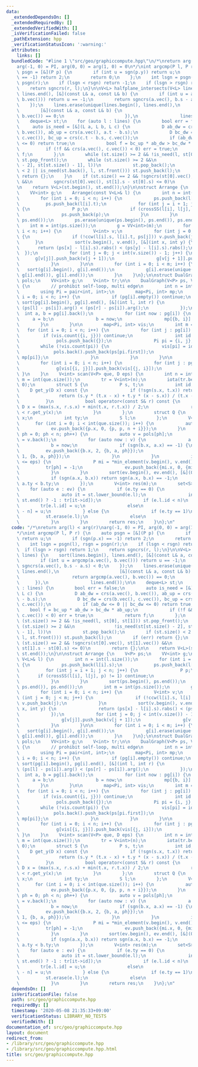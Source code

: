 ```yaml
---
data:
  _extendedDependsOn: []
  _extendedRequiredBy: []
  _extendedVerifiedWith: []
  _isVerificationFailed: false
  _pathExtension: hpp
  _verificationStatusIcon: ':warning:'
  attributes:
    links: []
  bundledCode: "#line 1 \"src/geo/graphiccompute.hpp\"\n/*\nreturn arg(l) < arg(r)\n\
    arg(-1, 0) = PI, arg(0, 0) = arg(1, 0) = 0\n*/\nint argcmp(P l, P r) {\n    auto\
    \ psgn = [&](P p) {\n        if (int u = sgn(p.y)) return u;\n        if (sgn(p.x)\
    \ == -1) return 2;\n        return 0;\n    };\n    int lsgn = psgn(l), rsgn =\
    \ psgn(r);\n    if (lsgn < rsgn) return -1;\n    if (lsgn > rsgn) return 1;\n\
    \    return sgncrs(r, l);\n}\n\nV<L> halfplane_intersects(V<L> lines) {\n    sort(lines.begin(),\
    \ lines.end(), [&](const L& a, const L& b) {\n        if (int u = argcmp(a.vec(),\
    \ b.vec())) return u == -1;\n        return sgncrs(a.vec(), b.s - a.s) < 0;\n\
    \    });\n    lines.erase(unique(lines.begin(), lines.end(),\n               \
    \        [&](const L& a, const L& b) {\n                           return argcmp(a.vec(),\
    \ b.vec()) == 0;\n                       }),\n                lines.end());\n\n\
    \    deque<L> st;\n    for (auto l : lines) {\n        bool err = false;\n   \
    \     auto is_need = [&](L a, L b, L c) {\n            D ab_dw = crs(a.vec(),\
    \ b.vec()), ab_up = crs(a.vec(), a.t - b.s);\n            D bc_dw = crs(b.vec(),\
    \ c.vec()), bc_up = crs(c.t - b.s, c.vec());\n            if (ab_dw <= 0 || bc_dw\
    \ <= 0) return true;\n            bool f = bc_up * ab_dw > bc_dw * ab_up;\n  \
    \          if (!f && crs(a.vec(), c.vec()) < 0) err = true;\n            return\
    \ f;\n        };\n        while (st.size() >= 2 && !is_need(l, st[0], st[1]))\
    \ st.pop_front();\n        while (st.size() >= 2 &&\n               !is_need(st[st.size()\
    \ - 2], st[st.size() - 1], l))\n            st.pop_back();\n        if (st.size()\
    \ < 2 || is_need(st.back(), l, st.front())) st.push_back(l);\n        if (err)\
    \ return {};\n    }\n    if (st.size() == 2 && !sgncrs(st[0].vec(), st[1].vec())\
    \ &&\n        sgncrs(st[0].vec(), st[1].s - st[0].s) <= 0)\n        return {};\n\
    \n    return V<L>(st.begin(), st.end());\n}\n\nstruct Arrange {\n    V<P> ps;\n\
    \    VV<int> g;\n    Arrange(const V<L>& l) {\n        int n = int(l.size());\n\
    \        for (int i = 0; i < n; i++) {\n            ps.push_back(l[i].s);\n  \
    \          ps.push_back(l[i].t);\n            for (int j = i + 1; j < n; j++)\
    \ {\n                P p;\n                if (crossSS(l[i], l[j], p) != 1) continue;\n\
    \                ps.push_back(p);\n            }\n        }\n        sort(ps.begin(),\
    \ ps.end());\n        ps.erase(unique(ps.begin(), ps.end()), ps.end());\n    \
    \    int m = int(ps.size());\n        g = VV<int>(m);\n        for (int i = 0;\
    \ i < n; i++) {\n            V<int> v;\n            for (int j = 0; j < m; j++)\
    \ {\n                if (!ccw(l[i].s, l[i].t, ps[j])) v.push_back(j);\n      \
    \      }\n            sort(v.begin(), v.end(), [&](int x, int y) {\n         \
    \       return (ps[x] - l[i].s).rabs() < (ps[y] - l[i].s).rabs();\n          \
    \  });\n            for (int j = 0; j < int(v.size()) - 1; j++) {\n          \
    \      g[v[j]].push_back(v[j + 1]);\n                g[v[j + 1]].push_back(v[j]);\n\
    \            }\n        }\n\n        for (int i = 0; i < m; i++) {\n         \
    \   sort(g[i].begin(), g[i].end());\n            g[i].erase(unique(g[i].begin(),\
    \ g[i].end()), g[i].end());\n        }\n    }\n};\n\nstruct DualGraph {\n    V<Pol>\
    \ pols;\n    VV<int> g;\n    V<int> tr;\n\n    DualGraph(V<P> ps, VV<int> pg)\
    \ {\n        // prohibit self-loop, multi edge\n        int n = int(ps.size());\n\
    \        using Pi = pair<int, int>;\n        map<Pi, int> mp;\n        for (int\
    \ i = 0; i < n; i++) {\n            if (pg[i].empty()) continue;\n           \
    \ sort(pg[i].begin(), pg[i].end(), [&](int l, int r) {\n                return\
    \ (ps[l] - ps[i]).arg() < (ps[r] - ps[i]).arg();\n            });\n          \
    \  int a, b = pg[i].back();\n            for (int now : pg[i]) {\n           \
    \     a = b;\n                b = now;\n                mp[{b, i}] = a;\n    \
    \        }\n        }\n\n        map<Pi, int> vis;\n        int m = 0;\n     \
    \   for (int i = 0; i < n; i++) {\n            for (int j : pg[i]) {\n       \
    \         if (vis.count({i, j})) continue;\n                int id = m++;\n  \
    \              pols.push_back({});\n                Pi pi = {i, j};\n        \
    \        while (!vis.count(pi)) {\n                    vis[pi] = id;\n       \
    \             pols.back().push_back(ps[pi.first]);\n                    pi = {pi.second,\
    \ mp[pi]};\n                }\n            }\n        }\n\n        g = VV<int>(m);\n\
    \        for (int i = 0; i < n; i++) {\n            for (int j : pg[i]) {\n  \
    \              g[vis[{i, j}]].push_back(vis[{j, i}]);\n            }\n       \
    \ }\n    }\n    V<int> scan(V<P> que, D eps) {\n        int n = int(pols.size()),\
    \ m = int(que.size());\n        tr = V<int>(n);\n        iota(tr.begin(), tr.end(),\
    \ 0);\n        struct S {\n            P s, t;\n            int id;\n        \
    \    D get_y(D x) const {\n                if (!sgn(s.x, t.x)) return s.y;\n \
    \               return (s.y * (t.x - x) + t.y * (x - s.x)) / (t.x - s.x);\n  \
    \          }\n            bool operator<(const S& r) const {\n               \
    \ D x = (max(s.x, r.s.x) + min(t.x, r.t.x)) / 2;\n                return get_y(x)\
    \ < r.get_y(x);\n            }\n        };\n        struct Q {\n            D\
    \ x;\n            int ty;\n            S l;\n        };\n        V<Q> ev;\n  \
    \      for (int i = 0; i < int(que.size()); i++) {\n            auto p = que[i];\n\
    \            ev.push_back({p.x, 0, {p, p, n + i}});\n        }\n        for (int\
    \ ph = 0; ph < n; ph++) {\n            auto v = pols[ph];\n            P a, b\
    \ = v.back();\n            for (auto now : v) {\n                a = b;\n    \
    \            b = now;\n                if (sgn(b.x, a.x) == -1) {\n          \
    \          ev.push_back({b.x, 2, {b, a, ph}});\n                    ev.push_back({a.x,\
    \ 1, {b, a, ph}});\n                }\n            }\n            if (area2(v)\
    \ <= eps) {\n                P mi = *min_element(v.begin(), v.end());\n      \
    \          tr[ph] = -1;\n                ev.push_back({mi.x, 0, {mi, mi, ph}});\n\
    \            }\n        }\n        sort(ev.begin(), ev.end(), [&](Q a, Q b) {\n\
    \            if (sgn(a.x, b.x)) return sgn(a.x, b.x) == -1;\n            return\
    \ a.ty < b.ty;\n        });\n        V<int> res(m);\n        set<S> st;\n    \
    \    for (auto e : ev) {\n            if (e.ty == 0) {\n                // get\n\
    \                auto it = st.lower_bound(e.l);\n                int u = (it ==\
    \ st.end() ? -1 : tr[it->id]);\n                if (e.l.id < n)\n            \
    \        tr[e.l.id] = u;\n                else\n                    res[e.l.id\
    \ - n] = u;\n            } else {\n                if (e.ty == 1)\n          \
    \          st.erase(e.l);\n                else\n                    st.insert(e.l);\n\
    \            }\n        }\n        return res;\n    }\n};\n"
  code: "/*\nreturn arg(l) < arg(r)\narg(-1, 0) = PI, arg(0, 0) = arg(1, 0) = 0\n\
    */\nint argcmp(P l, P r) {\n    auto psgn = [&](P p) {\n        if (int u = sgn(p.y))\
    \ return u;\n        if (sgn(p.x) == -1) return 2;\n        return 0;\n    };\n\
    \    int lsgn = psgn(l), rsgn = psgn(r);\n    if (lsgn < rsgn) return -1;\n  \
    \  if (lsgn > rsgn) return 1;\n    return sgncrs(r, l);\n}\n\nV<L> halfplane_intersects(V<L>\
    \ lines) {\n    sort(lines.begin(), lines.end(), [&](const L& a, const L& b) {\n\
    \        if (int u = argcmp(a.vec(), b.vec())) return u == -1;\n        return\
    \ sgncrs(a.vec(), b.s - a.s) < 0;\n    });\n    lines.erase(unique(lines.begin(),\
    \ lines.end(),\n                       [&](const L& a, const L& b) {\n       \
    \                    return argcmp(a.vec(), b.vec()) == 0;\n                 \
    \      }),\n                lines.end());\n\n    deque<L> st;\n    for (auto l\
    \ : lines) {\n        bool err = false;\n        auto is_need = [&](L a, L b,\
    \ L c) {\n            D ab_dw = crs(a.vec(), b.vec()), ab_up = crs(a.vec(), a.t\
    \ - b.s);\n            D bc_dw = crs(b.vec(), c.vec()), bc_up = crs(c.t - b.s,\
    \ c.vec());\n            if (ab_dw <= 0 || bc_dw <= 0) return true;\n        \
    \    bool f = bc_up * ab_dw > bc_dw * ab_up;\n            if (!f && crs(a.vec(),\
    \ c.vec()) < 0) err = true;\n            return f;\n        };\n        while\
    \ (st.size() >= 2 && !is_need(l, st[0], st[1])) st.pop_front();\n        while\
    \ (st.size() >= 2 &&\n               !is_need(st[st.size() - 2], st[st.size()\
    \ - 1], l))\n            st.pop_back();\n        if (st.size() < 2 || is_need(st.back(),\
    \ l, st.front())) st.push_back(l);\n        if (err) return {};\n    }\n    if\
    \ (st.size() == 2 && !sgncrs(st[0].vec(), st[1].vec()) &&\n        sgncrs(st[0].vec(),\
    \ st[1].s - st[0].s) <= 0)\n        return {};\n\n    return V<L>(st.begin(),\
    \ st.end());\n}\n\nstruct Arrange {\n    V<P> ps;\n    VV<int> g;\n    Arrange(const\
    \ V<L>& l) {\n        int n = int(l.size());\n        for (int i = 0; i < n; i++)\
    \ {\n            ps.push_back(l[i].s);\n            ps.push_back(l[i].t);\n  \
    \          for (int j = i + 1; j < n; j++) {\n                P p;\n         \
    \       if (crossSS(l[i], l[j], p) != 1) continue;\n                ps.push_back(p);\n\
    \            }\n        }\n        sort(ps.begin(), ps.end());\n        ps.erase(unique(ps.begin(),\
    \ ps.end()), ps.end());\n        int m = int(ps.size());\n        g = VV<int>(m);\n\
    \        for (int i = 0; i < n; i++) {\n            V<int> v;\n            for\
    \ (int j = 0; j < m; j++) {\n                if (!ccw(l[i].s, l[i].t, ps[j]))\
    \ v.push_back(j);\n            }\n            sort(v.begin(), v.end(), [&](int\
    \ x, int y) {\n                return (ps[x] - l[i].s).rabs() < (ps[y] - l[i].s).rabs();\n\
    \            });\n            for (int j = 0; j < int(v.size()) - 1; j++) {\n\
    \                g[v[j]].push_back(v[j + 1]);\n                g[v[j + 1]].push_back(v[j]);\n\
    \            }\n        }\n\n        for (int i = 0; i < m; i++) {\n         \
    \   sort(g[i].begin(), g[i].end());\n            g[i].erase(unique(g[i].begin(),\
    \ g[i].end()), g[i].end());\n        }\n    }\n};\n\nstruct DualGraph {\n    V<Pol>\
    \ pols;\n    VV<int> g;\n    V<int> tr;\n\n    DualGraph(V<P> ps, VV<int> pg)\
    \ {\n        // prohibit self-loop, multi edge\n        int n = int(ps.size());\n\
    \        using Pi = pair<int, int>;\n        map<Pi, int> mp;\n        for (int\
    \ i = 0; i < n; i++) {\n            if (pg[i].empty()) continue;\n           \
    \ sort(pg[i].begin(), pg[i].end(), [&](int l, int r) {\n                return\
    \ (ps[l] - ps[i]).arg() < (ps[r] - ps[i]).arg();\n            });\n          \
    \  int a, b = pg[i].back();\n            for (int now : pg[i]) {\n           \
    \     a = b;\n                b = now;\n                mp[{b, i}] = a;\n    \
    \        }\n        }\n\n        map<Pi, int> vis;\n        int m = 0;\n     \
    \   for (int i = 0; i < n; i++) {\n            for (int j : pg[i]) {\n       \
    \         if (vis.count({i, j})) continue;\n                int id = m++;\n  \
    \              pols.push_back({});\n                Pi pi = {i, j};\n        \
    \        while (!vis.count(pi)) {\n                    vis[pi] = id;\n       \
    \             pols.back().push_back(ps[pi.first]);\n                    pi = {pi.second,\
    \ mp[pi]};\n                }\n            }\n        }\n\n        g = VV<int>(m);\n\
    \        for (int i = 0; i < n; i++) {\n            for (int j : pg[i]) {\n  \
    \              g[vis[{i, j}]].push_back(vis[{j, i}]);\n            }\n       \
    \ }\n    }\n    V<int> scan(V<P> que, D eps) {\n        int n = int(pols.size()),\
    \ m = int(que.size());\n        tr = V<int>(n);\n        iota(tr.begin(), tr.end(),\
    \ 0);\n        struct S {\n            P s, t;\n            int id;\n        \
    \    D get_y(D x) const {\n                if (!sgn(s.x, t.x)) return s.y;\n \
    \               return (s.y * (t.x - x) + t.y * (x - s.x)) / (t.x - s.x);\n  \
    \          }\n            bool operator<(const S& r) const {\n               \
    \ D x = (max(s.x, r.s.x) + min(t.x, r.t.x)) / 2;\n                return get_y(x)\
    \ < r.get_y(x);\n            }\n        };\n        struct Q {\n            D\
    \ x;\n            int ty;\n            S l;\n        };\n        V<Q> ev;\n  \
    \      for (int i = 0; i < int(que.size()); i++) {\n            auto p = que[i];\n\
    \            ev.push_back({p.x, 0, {p, p, n + i}});\n        }\n        for (int\
    \ ph = 0; ph < n; ph++) {\n            auto v = pols[ph];\n            P a, b\
    \ = v.back();\n            for (auto now : v) {\n                a = b;\n    \
    \            b = now;\n                if (sgn(b.x, a.x) == -1) {\n          \
    \          ev.push_back({b.x, 2, {b, a, ph}});\n                    ev.push_back({a.x,\
    \ 1, {b, a, ph}});\n                }\n            }\n            if (area2(v)\
    \ <= eps) {\n                P mi = *min_element(v.begin(), v.end());\n      \
    \          tr[ph] = -1;\n                ev.push_back({mi.x, 0, {mi, mi, ph}});\n\
    \            }\n        }\n        sort(ev.begin(), ev.end(), [&](Q a, Q b) {\n\
    \            if (sgn(a.x, b.x)) return sgn(a.x, b.x) == -1;\n            return\
    \ a.ty < b.ty;\n        });\n        V<int> res(m);\n        set<S> st;\n    \
    \    for (auto e : ev) {\n            if (e.ty == 0) {\n                // get\n\
    \                auto it = st.lower_bound(e.l);\n                int u = (it ==\
    \ st.end() ? -1 : tr[it->id]);\n                if (e.l.id < n)\n            \
    \        tr[e.l.id] = u;\n                else\n                    res[e.l.id\
    \ - n] = u;\n            } else {\n                if (e.ty == 1)\n          \
    \          st.erase(e.l);\n                else\n                    st.insert(e.l);\n\
    \            }\n        }\n        return res;\n    }\n};\n"
  dependsOn: []
  isVerificationFile: false
  path: src/geo/graphiccompute.hpp
  requiredBy: []
  timestamp: '2020-05-08 21:35:33+09:00'
  verificationStatus: LIBRARY_NO_TESTS
  verifiedWith: []
documentation_of: src/geo/graphiccompute.hpp
layout: document
redirect_from:
- /library/src/geo/graphiccompute.hpp
- /library/src/geo/graphiccompute.hpp.html
title: src/geo/graphiccompute.hpp
---
```


